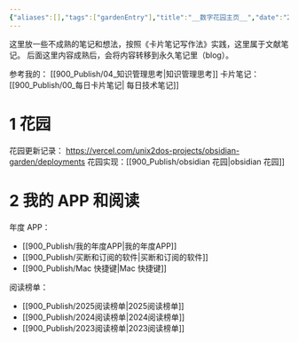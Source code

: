 ```yaml
---
{"aliases":[],"tags":["gardenEntry"],"title":"__数字花园主页__","date":"2025-06-06T01:40:33+08:00","date_modify":"2025-06-24T10:08:28+08:00","dg-publish":true,"dg-home":true,"permalink":"/900_Publish/__数字花园主页__/","dgPassFrontmatter":true,"created":"2025-06-06T01:40:33+08:00","updated":"2025-06-24T10:08:28+08:00"}
---
```


这里放一些不成熟的笔记和想法，按照《卡片笔记写作法》实践，这里属于文献笔记。
后面这里内容成熟后，会将内容转移到永久笔记里（blog）。

参考我的： [[900_Publish/04_知识管理思考\|知识管理思考]]
卡片笔记：[[900_Publish/00_每日卡片笔记\| 每日技术笔记]]

# 1 花园

花园更新记录： <https://vercel.com/unix2dos-projects/obsidian-garden/deployments>
花园实现：[[900_Publish/obsidian 花园\|obsidian 花园]]

# 2 我的 APP 和阅读

年度 APP：
-  [[900_Publish/我的年度APP\|我的年度APP]]
-  [[900_Publish/买断和订阅的软件\|买断和订阅的软件]]
- [[900_Publish/Mac 快捷键\|Mac 快捷键]]

阅读榜单：
-  [[900_Publish/2025阅读榜单\|2025阅读榜单]]
-  [[900_Publish/2024阅读榜单\|2024阅读榜单]]
-  [[900_Publish/2023阅读榜单\|2023阅读榜单]]

